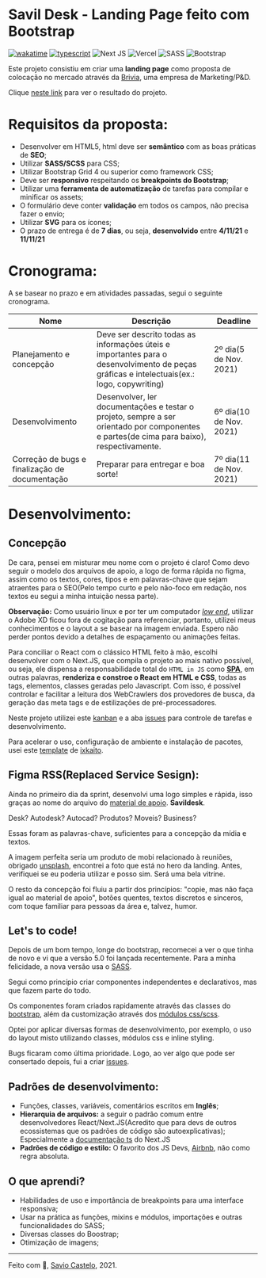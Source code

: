 
# Savil Desk - Landing Page feito com Bootstrap

[![wakatime](https://wakatime.com/badge/github/savio591/savildesk.svg)](https://wakatime.com/badge/github/savio591/savildesk)
[![typescript](https://badgen.net/badge/icon/typescript?icon=typescript&label)](https://www.typescriptlang.org/)
![Next JS](https://img.shields.io/badge/Next-black?logo=next.js&logoColor=white)
![Vercel](https://img.shields.io/badge/vercel-%23000000.svg?logo=vercel&logoColor=white)
![SASS](https://img.shields.io/badge/SASS-hotpink.svg?logo=SASS&logoColor=white)
![Bootstrap](https://badgen.net/badge/styleframework/bootstrap/blue)

Este projeto consistiu em criar uma **landing page** como proposta de colocação no mercado através da [Brivia], uma empresa de Marketing/P&D.

Clique [neste link](https://savio591.github.io/savildesk) para ver o resultado do projeto.

# Requisitos da proposta:
*	Desenvolver em HTML5, html deve ser **semântico** com as boas práticas de **SEO**; 
*	Utilizar **SASS/SCSS** para CSS;
*	Utilizar Bootstrap Grid 4 ou superior como framework CSS;
*	Deve ser **responsivo** respeitando os **breakpoints do Bootstrap**;
*	Utilizar uma **ferramenta de automatização** de tarefas para compilar e minificar os assets;
*	O formulário deve conter **validação** em todos os campos, não precisa fazer o envio;
*	Utilizar **SVG** para os ícones;
* O prazo de entrega é de **7 dias**, ou seja, **desenvolvido** entre **4/11/21** e **11/11/21**

# Cronograma:

A se basear no prazo e em atividades passadas, segui o seguinte cronograma.

| Nome                                           | Descrição                                                                                                                                  | Deadline                |
| ---------------------------------------------- | ------------------------------------------------------------------------------------------------------------------------------------------ | ----------------------- |
| Planejamento e concepção                       | Deve ser descrito todas as informações úteis e importantes para o desenvolvimento de peças gráficas e intelectuais(ex.: logo, copywriting) | 2º dia(5 de Nov. 2021)  |
| Desenvolvimento                                | Desenvolver, ler documentações e testar o projeto, sempre a ser orientado por componentes e partes(de cima para baixo), respectivamente.   | 6º dia(10 de Nov. 2021) |
| Correção de bugs e finalização de documentação | Preparar para entregar e boa sorte!                                                                                                        | 7º dia(11 de Nov. 2021) |

# Desenvolvimento:
## Concepção
De cara, pensei em misturar meu nome com o projeto é claro! Como devo seguir o modelo dos arquivos de apoio, a logo de forma rápida no figma, assim como os textos, cores, tipos e em palavras-chave que sejam atraentes para o SEO(Pelo tempo curto e pelo não-foco em redação, nos textos eu segui a minha intuição nessa parte).

**Observação:** Como usuário linux e por ter um computador *[low end]*, utilizar o Adobe XD ficou fora de cogitação para referenciar, portanto, utilizei meus conhecimentos e o layout a se basear na imagem enviada. Espero não perder pontos devido a detalhes de espaçamento ou animações feitas.

Para conciliar o React com o clássico HTML feito à mão, escolhi desenvolver com o Next.JS, que compila o projeto ao mais nativo possível, ou seja, ele dispensa a responsabilidade total do `HTML in JS` como **[SPA]**, em outras palavras, **renderiza e constroe o React em HTML e CSS**, todas as tags, elementos, classes geradas pelo Javascript. Com isso, é possível controlar e facilitar a leitura dos WebCrawlers dos provedores de busca, da geração das meta tags e de estilizações de pré-processadores.

Neste projeto utilizei este [kanban] e a aba [issues] para controle de tarefas e desenvolvimento.

Para acelerar o uso, configuração de ambiente e instalação de pacotes, usei este [template] de [ixkaito].

## Figma RSS(Replaced Service Sesign):
Ainda no primeiro dia da sprint, desenvolvi uma logo simples e rápida, isso graças ao nome do arquivo do [material de apoio]. **Savildesk**.

Desk? Autodesk? Autocad? Produtos? Moveis? Business?

Essas foram as palavras-chave, suficientes para a concepção da mídia e textos.

A imagem perfeita seria um produto de mobi relacionado à reuniões, obrigado [unsplash], encontrei a foto que está no hero da landing. Antes, verifiquei se eu poderia utilizar e posso sim. Será uma bela vitrine.

O resto da concepção foi fluiu a partir dos princípios: "copie, mas não faça igual ao material de apoio", botões quentes, textos discretos e sinceros, com toque familiar para pessoas da área e, talvez, humor.

## Let's to code!

Depois de um bom tempo, longe do bootstrap, recomecei a ver o que tinha de novo e vi que a versão 5.0 foi lançada recentemente. Para a minha felicidade, a nova versão usa o [SASS].

Segui como princípio criar componentes independentes e declarativos, mas que fazem parte do todo.

Os componentes foram criados rapidamente através das classes do [bootstrap], além da customização através dos [módulos css/scss].

Optei por aplicar diversas formas de desenvolvimento, por exemplo, o uso do layout misto utilizando classes, módulos css e inline styling.

Bugs ficaram como última prioridade. Logo, ao ver algo que pode ser consertado depois, fui a criar [issues].

## Padrões de desenvolvimento:

* Funções, classes, variáveis, comentários escritos em **Inglês**;
* **Hierarquia de arquivos:** a seguir o padrão comum entre desenvolvedores React/Next.JS(Acredito que para devs de outros ecossistemas que os padrões de código são autoexplicativas); Especialmente a [documentação ts] do Next.JS
* **Padrões de código e estilo:** O favorito dos JS Devs, [Airbnb], não como regra absoluta.

## O que aprendi?

* Habilidades de uso e importância de breakpoints para uma interface responsiva;
* Usar na prática as funções, mixins e módulos, importações e outras funcionalidades do SASS;
* Diversas classes do Boostrap;
* Otimização de imagens;

---
Feito com 💜, [Savio Castelo], 2021.

[Airbnb]: https://github.com/airbnb/javascript
[bootstrap]: https://getbootstrap.com/docs/5.0/getting-started/introduction/
[Brivia]: https://www.brivia.com.br "Brivia, me contrate, por favor! <3"
[dev]: https://github.com/savio591/savildesk/tree/dev
[documentação ts]: https://nextjs.org/docs/basic-features/layouts#with-typescript
[kanban]: https://github.com/savio591/savildesk/projects/1
[issues]: https://github.com/savio591/savildesk/issues
[ixkaito]: https://github.com/ixkaito
[low end]: https://translate.google.com/?um=1&ie=UTF-8&hl=en&client=tw-ob#auto/pt/low+end "Baixo Nível"
[material de apoio]: https://drive.google.com/file/d/1Lj-o77MooS29X2NqxpgpFqJgc24pnjkE/view
[módulos css/scss]: https://nextjs.org/docs/basic-features/built-in-css-support
[SASS]: https://getbootstrap.com/docs/5.0/customize/sass/ "Link para a documentação do SASS no BS-5"
[Savio Castelo]: https://savio591.github.io/ "Meu perfil pessoal"
[SPA]: https://www.portalgsti.com.br/2017/08/single-page-application-spa.html#:~:text=SPA%20significa%20Aplica%C3%A7%C3%A3o%20de%20P%C3%A1gina,de%20%23JavaScript%20e%20seus%20frameworks. "Single Page Application"
[template]: https://github.com/ixkaito/nextsss
[unsplash]: https://unsplash.com
